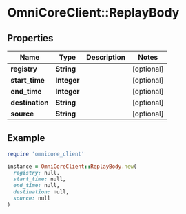 # OmniCoreClient::ReplayBody

## Properties

| Name | Type | Description | Notes |
| ---- | ---- | ----------- | ----- |
| **registry** | **String** |  | [optional] |
| **start_time** | **Integer** |  | [optional] |
| **end_time** | **Integer** |  | [optional] |
| **destination** | **String** |  | [optional] |
| **source** | **String** |  | [optional] |

## Example

```ruby
require 'omnicore_client'

instance = OmniCoreClient::ReplayBody.new(
  registry: null,
  start_time: null,
  end_time: null,
  destination: null,
  source: null
)
```

